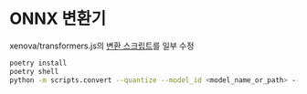 # ONNX 변환기

xenova/transformers.js의 [변환 스크립트](https://github.com/xenova/transformers.js/blob/main/scripts/convert.py)를 일부 수정

```sh
poetry install
poetry shell
python -m scripts.convert --quantize --model_id <model_name_or_path> --optimize O1
```